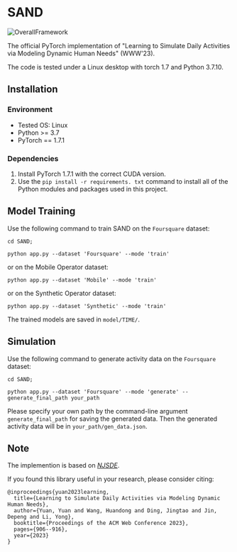 # SAND

![OverallFramework](./assets/framework.png "Overall framework")

The official PyTorch implementation of "Learning to Simulate Daily Activities via Modeling Dynamic Human Needs" (WWW'23).

The code is tested under a Linux desktop with torch 1.7 and Python 3.7.10.

## Installation

### Environment
- Tested OS: Linux
- Python >= 3.7
- PyTorch == 1.7.1

### Dependencies
1. Install PyTorch 1.7.1 with the correct CUDA version.
2. Use the ``pip install -r requirements. txt`` command to install all of the Python modules and packages used in this project.

## Model Training

Use the following command to train SAND on the `Foursquare` dataset: 

``
cd SAND;
``

``
python app.py --dataset 'Foursquare' --mode 'train'
``

or on the Mobile Operator dataset:

``
python app.py --dataset 'Mobile' --mode 'train'
``

or on the Synthetic Operator dataset:

``
python app.py --dataset 'Synthetic' --mode 'train'
``

The trained models are saved in ``model/TIME/``.


## Simulation

Use the following command to generate activity data on the `Foursquare` dataset: 

``
cd SAND;
``

``
python app.py --dataset 'Foursquare' --mode 'generate' --generate_final_path your_path
``

Please specify your own path by the command-line argument ``generate_final_path``  for saving the generated data. Then the generated activity data will be in ``your_path/gen_data.json``.

## Note

The implemention is based on *[NJSDE](https://github.com/000Justin000/torchdiffeq/tree/jj585)*.

If you found this library useful in your research, please consider citing:

```
@inproceedings{yuan2023learning,
  title={Learning to Simulate Daily Activities via Modeling Dynamic Human Needs},
  author={Yuan, Yuan and Wang, Huandong and Ding, Jingtao and Jin, Depeng and Li, Yong},
  booktitle={Proceedings of the ACM Web Conference 2023},
  pages={906--916},
  year={2023}
}
```
